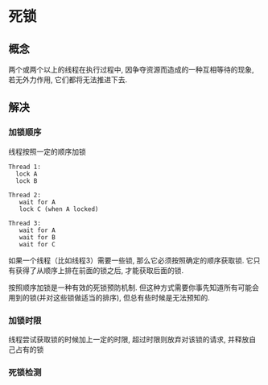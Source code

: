 # 死锁

## 概念

两个或两个以上的线程在执行过程中, 因争夺资源而造成的一种互相等待的现象, 若无外力作用, 它们都将无法推进下去.

## 解决

### 加锁顺序

线程按照一定的顺序加锁

```text
Thread 1:
  lock A 
  lock B

Thread 2:
   wait for A
   lock C (when A locked)

Thread 3:
   wait for A
   wait for B
   wait for C
```

如果一个线程（比如线程3）需要一些锁, 那么它必须按照确定的顺序获取锁. 它只有获得了从顺序上排在前面的锁之后, 才能获取后面的锁.

按照顺序加锁是一种有效的死锁预防机制. 但这种方式需要你事先知道所有可能会用到的锁(并对这些锁做适当的排序), 但总有些时候是无法预知的.

### 加锁时限

线程尝试获取锁的时候加上一定的时限, 超过时限则放弃对该锁的请求, 并释放自己占有的锁

### 死锁检测
